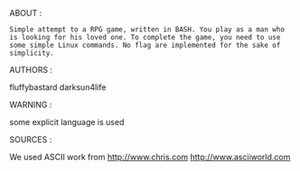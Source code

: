 ABOUT :

	Simple attempt to a RPG game, written in BASH. You play as a man who is looking for his loved one. To complete the game, you need to use some simple Linux commands. No flag are implemented for the sake of simplicity.

AUTHORS :

fluffybastard
darksun4life


WARNING :

some explicit language is used


SOURCES :

We used ASCII work from 
http://www.chris.com
http://www.asciiworld.com
